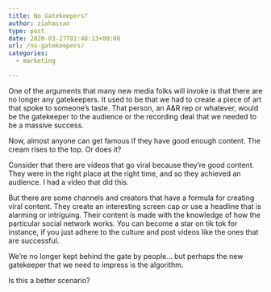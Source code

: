 ```yaml
---
title: No Gatekeepers?
author: ziahassan
type: post
date: 2020-03-27T01:48:13+00:00
url: /no-gatekeepers/
categories:
  - marketing

---
```

One of the arguments that many new media folks will invoke is that there are no longer any gatekeepers. It used to be that we had to create a piece of art that spoke to someone’s taste. That person, an A&R rep or whatever, would be the gatekeeper to the audience or the recording deal that we needed to be a massive success.

Now, almost anyone can get famous if they have good enough content. The cream rises to the top. Or does it?

Consider that there are videos that go viral because they’re good content. They were in the right place at the right time, and so they achieved an audience. I had a video that did this.

But there are some channels and creators that have a formula for creating viral content. They create an interesting screen cap or use a headline that is alarming or intriguing. Their content is made with the knowledge of how the particular social network works. You can become a star on tik tok for instance, if you just adhere to the culture and post videos like the ones that are successful.

We’re no longer kept behind the gate by people… but perhaps the new gatekeeper that we need to impress is the algorithm.

Is this a better scenario?